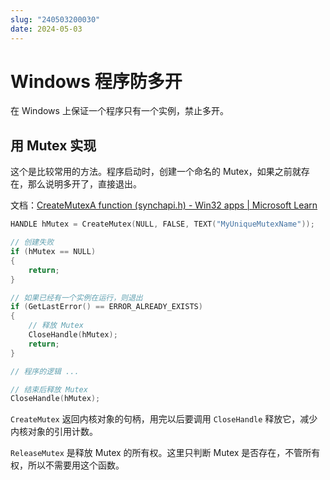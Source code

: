 ```yaml
---
slug: "240503200030"
date: 2024-05-03
---
```


# Windows 程序防多开

在 Windows 上保证一个程序只有一个实例，禁止多开。

## 用 Mutex 实现

这个是比较常用的方法。程序启动时，创建一个命名的 Mutex，如果之前就存在，那么说明多开了，直接退出。

文档：[CreateMutexA function (synchapi.h) - Win32 apps | Microsoft Learn](https://learn.microsoft.com/en-us/windows/win32/api/synchapi/nf-synchapi-createmutexa)

``` c
HANDLE hMutex = CreateMutex(NULL, FALSE, TEXT("MyUniqueMutexName"));

// 创建失败
if (hMutex == NULL)
{
    return;
}

// 如果已经有一个实例在运行，则退出
if (GetLastError() == ERROR_ALREADY_EXISTS)
{
    // 释放 Mutex
    CloseHandle(hMutex);
    return;
}

// 程序的逻辑 ...

// 结束后释放 Mutex
CloseHandle(hMutex);
```

`CreateMutex` 返回内核对象的句柄，用完以后要调用 `CloseHandle` 释放它，减少内核对象的引用计数。

`ReleaseMutex` 是释放 Mutex 的所有权。这里只判断 Mutex 是否存在，不管所有权，所以不需要用这个函数。
